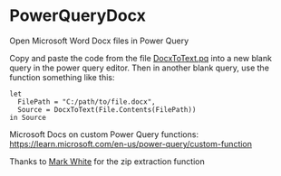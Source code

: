 # PowerQueryDocx
Open Microsoft Word Docx files in Power Query

Copy and paste the code from the file [DocxToText.pq](https://raw.githubusercontent.com/stu0292/PowerQueryDocx/main/DocxToText.pq) into a new blank query in the power query editor. 
Then in another blank query, use the function something like this: 

```
let 
  FilePath = "C:/path/to/file.docx",
  Source = DocxToText(File.Contents(FilePath))
in Source
```

Microsoft Docs on custom Power Query functions: https://learn.microsoft.com/en-us/power-query/custom-function

Thanks to [Mark White](https://sql10.blogspot.com/2016/06/reading-zip-files-in-powerquery-m.html) for the zip extraction function
